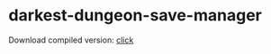 # darkest-dungeon-save-manager

Download compiled version: [click](http://bit.ly/darkestSaveManager)

